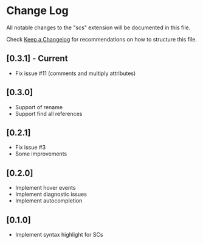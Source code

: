 # Change Log
All notable changes to the "scs" extension will be documented in this file.

Check [Keep a Changelog](http://keepachangelog.com/) for recommendations on how to structure this file.

## [0.3.1] - Current
- Fix issue #11 (comments and multiply attributes)

## [0.3.0]
- Support of rename
- Support find all references

## [0.2.1]
- Fix issue #3
- Some improvements

## [0.2.0]
- Implement hover events
- Implement diagnostic issues
- Implement autocompletion

## [0.1.0]
- Implement syntax highlight for SCs
